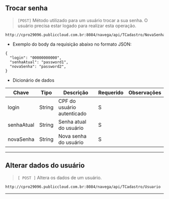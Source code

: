 ## Trocar senha

> `[POST]` Método utilizado para um usuário trocar a sua senha. O usuário precisa estar logado para realizar esta operação.

```
http://cpro29096.publiccloud.com.br:8084/navega/api/TCadastro/NovaSenha
```

- Exemplo do body da requisição abaixo no formato JSON:

```
{
  "login": "00000000000",
  "senhaAtual": "password1",
  "novaSenha": "password2",
}
```

- Dicionário de dados

|Chave|Tipo|Descrição|Requerido|Observações
|----|------|--------|--------|--------|
|login|String| CPF do usuário autenticado | S | |
|senhaAtual|String| Senha atual do usuário | S | |
|novaSenha|String| Nova senha do usuário | S | |

---

## Alterar dados do usuário

> `[ POST ]`  Altera os dados de um usuário. 

```
http://cpro29096.publiccloud.com.br:8084/navega/api/TCadastro/Usuario
```

---